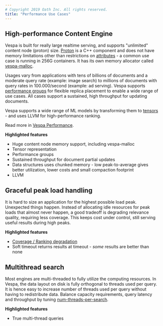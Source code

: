 ```yaml
---
# Copyright 2019 Oath Inc. All rights reserved.
title: "Performance Use Cases"
---
```


## High-performance Content Engine
Vespa is built for really large realtime serving, and supports "unlimited" content node (proton) size.
[Proton](https://docs.vespa.ai/documentation/proton.html)  is a C++ component and does not have memory limitations other than restrictions on
[attributes](https://docs.vespa.ai/documentation/attributes.html) - a common use case is running in 256G containers.
It has its own memory allocator called [vespa-malloc](https://github.com/vespa-engine/vespa/tree/master/vespamalloc).

Usages vary from applications with tens of billions of documents and a moderate query rate (example: image search)
to millions of documents with query rates in 100.000/second (example: ad serving).
Vespa supports [performance groups](https://docs.vespa.ai/documentation/elastic-vespa.html#grouped-distribution)
for flexible replica placement to enable a wide range of use cases.
All cases support a sustained, high throughput for updating documents.

Vespa supports a wide range of ML models by transforming them to [tensors](https://docs.vespa.ai/documentation/tensor-user-guide.html) -
and uses LLVM for high-performance ranking.

Read more in [Vespa Performance](https://docs.vespa.ai/documentation/performance/).

**Highlighted features**
* Huge content node memory support, including vespa-malloc
* Tensor representation
* Performance groups
* Sustained throughput for document partial updates
* Data structures uses chunked memory - low peak-to-average gives better utilization, lower costs and small compaction footprint
* LLVM



## Graceful peak load handling
It is hard to size an application for the highest possible load peak.
Unexpected things happen.
Instead of allocating idle resources for peak loads that almost never happen,
a good tradeoff is degrading relevance quality, requiring less coverage.
This keeps cost under control, still serving useful results during high peaks.

**Highlighted features**
* [Coverage / Ranking degradation](https://docs.vespa.ai/documentation/graceful-degradation.html)
* Soft timeout returns results at timeout - _some_ results are better than none



## Multithread search
Most engines are multi-threaded to fully utilize the computing resources.
In Vespa, the data layout on disk is fully orthogonal to threads used per query.
It is hence easy to increase number of threads used per query without having to redistribute data.
Balance capacity requirements, query latency and throughput by tuning
[num-threads-per-search](https://docs.vespa.ai/documentation/reference/search-definitions-reference.html#num-threads-per-search).

**Highlighted features**
* True multi-thread queries
